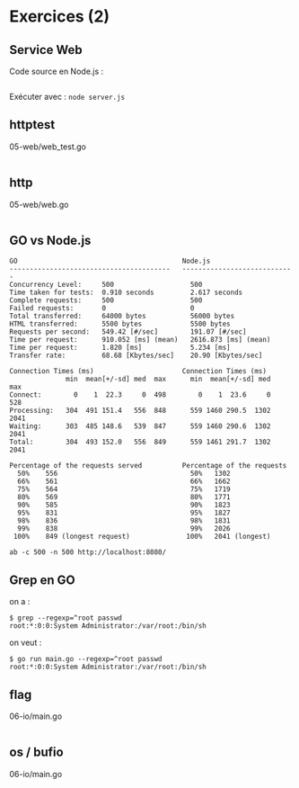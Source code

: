 # Exercices (2)

## Service Web

Code source en Node.js :

~~~ {.nodejs include="src/05-web/server.js" }
~~~

Exécuter avec : `node server.js`


## httptest

05-web/web_test.go

~~~ {.go include="src/05-web/main_test.go" }
~~~


## http

05-web/web.go

~~~ {.go include="src/05-web/main.go.sol" }
~~~


## GO vs Node.js

~~~
GO                                         Node.js
----------------------------------------   ----------------------------
Concurrency Level:     500                   500
Time taken for tests:  0.910 seconds         2.617 seconds
Complete requests:     500                   500
Failed requests:       0                     0
Total transferred:     64000 bytes           56000 bytes
HTML transferred:      5500 bytes            5500 bytes
Requests per second:   549.42 [#/sec]        191.07 [#/sec]
Time per request:      910.052 [ms] (mean)   2616.873 [ms] (mean)
Time per request:      1.820 [ms]            5.234 [ms]
Transfer rate:         68.68 [Kbytes/sec]    20.90 [Kbytes/sec]

Connection Times (ms)                      Connection Times (ms)
              min  mean[+/-sd] med  max      min  mean[+/-sd] med   max
Connect:        0    1  22.3     0  498        0    1  23.6     0   528
Processing:   304  491 151.4   556  848      559 1460 290.5  1302  2041
Waiting:      303  485 148.6   539  847      559 1460 290.6  1302  2041
Total:        304  493 152.0   556  849      559 1461 291.7  1302  2041

Percentage of the requests served          Percentage of the requests
  50%    556                                 50%   1302
  66%    561                                 66%   1662
  75%    564                                 75%   1719
  80%    569                                 80%   1771
  90%    585                                 90%   1823
  95%    831                                 95%   1827
  98%    836                                 98%   1831
  99%    838                                 99%   2026
 100%    849 (longest request)              100%   2041 (longest)
~~~

`ab -c 500 -n 500 http://localhost:8080/`

## Grep en GO

on a :

~~~
$ grep --regexp=^root passwd
root:*:0:0:System Administrator:/var/root:/bin/sh
~~~

on veut :

~~~
$ go run main.go --regexp=^root passwd
root:*:0:0:System Administrator:/var/root:/bin/sh
~~~

## flag

06-io/main.go

~~~ {.go include="src/06-io/flag.src" }
~~~

## os / bufio

06-io/main.go

~~~ {.go include="src/06-io/fileopen.src" }
~~~
